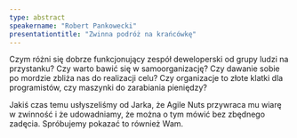 ```yaml
---
type: abstract
speakername: "Robert Pankowecki"
presentationtitle: "Zwinna podróż na krańcówkę"
---
```

Czym różni się dobrze funkcjonujący zespół deweloperski od grupy ludzi na przystanku? Czy warto bawić się w samoorganizację? Czy dawanie sobie po mordzie zbliża nas do realizacji celu? Czy organizacje to złote klatki dla programistów, czy maszynki do zarabiania pieniędzy?

Jakiś czas temu usłyszeliśmy od Jarka, że Agile Nuts przywraca mu wiarę w zwinność i że udowadniamy, że można o tym mówić bez zbędnego zadęcia. Spróbujemy pokazać to również Wam.
